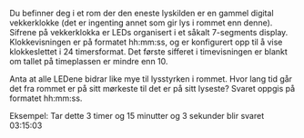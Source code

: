 Du befinner deg i et rom der den eneste lyskilden er en gammel digital vekkerklokke (det er ingenting annet som gir lys i rommet enn denne). Sifrene på vekkerklokka er LEDs organisert i et såkalt 7-segments display. Klokkevisningen er på formatet hh:mm:ss, og er konfigurert opp til å vise klokkeslettet i 24 timersformat. Det første sifferet i timevisningen er blankt om tallet på timeplassen er mindre enn 10.

Anta at alle LEDene bidrar like mye til lysstyrken i rommet. Hvor lang tid går det fra rommet er på sitt mørkeste til det er på sitt lyseste? Svaret oppgis på formatet hh:mm:ss.

Eksempel: Tar dette 3 timer og 15 minutter og 3 sekunder blir svaret 03:15:03
